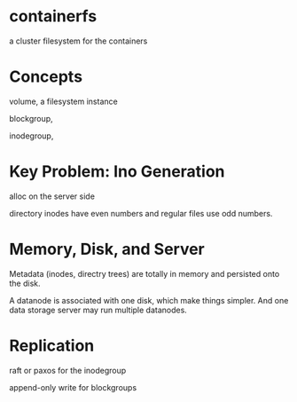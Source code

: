 # containerfs
a cluster filesystem for the containers

# Concepts

volume, a filesystem instance

blockgroup,

inodegroup,

# Key Problem: Ino Generation

alloc on the server side

directory inodes have even numbers and regular files use odd numbers.

# Memory, Disk, and Server

Metadata (inodes, directry trees) are totally in memory and persisted onto the disk. 

A datanode is associated with one disk, which make things simpler. And one data storage server may run multiple datanodes. 

# Replication

raft or paxos for the inodegroup

append-only write for blockgroups


